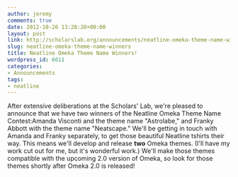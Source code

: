 ```yaml
---
author: jeremy
comments: true
date: 2012-10-26 13:28:20+00:00
layout: post
link: http://scholarslab.org/announcements/neatline-omeka-theme-name-winners/
slug: neatline-omeka-theme-name-winners
title: Neatline Omeka Theme Name Winners!
wordpress_id: 6611
categories:
- Announcements
tags:
- neatline
---
```


After extensive deliberations at the Scholars' Lab, we're pleased to announce that we have two winners of the Neatline Omeka Theme Name Contest:Amanda Visconti and the theme name "Astrolabe," and Franky Abbott with the theme name "Neatscape." We'll be getting in touch with Amanda and Franky separately, to get those beautiful Neatline tshirts their way. This means we'll develop and release **two** Omeka themes. (I'll have my work cut out for me, but it's wonderful work.) We'll make those themes compatible with the upcoming 2.0 version of Omeka, so look for those themes shortly after Omeka 2.0 is released!
